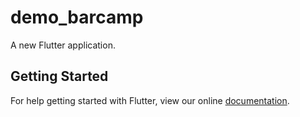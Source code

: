 # demo_barcamp

A new Flutter application.

## Getting Started

For help getting started with Flutter, view our online
[documentation](https://flutter.io/).
